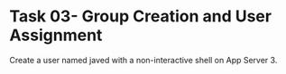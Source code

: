 # Task 03- Group Creation and User Assignment

Create a user named javed with a non-interactive shell on App Server 3.



